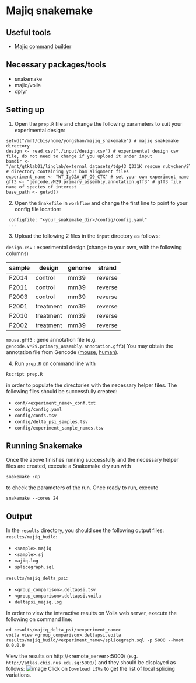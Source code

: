 # Majiq snakemake

## Useful tools
- [Majiq command builder](https://biociphers.bitbucket.io/majiq-docs-academic/commandbuilder.html)

## Necessary packages/tools
- snakemake
- majiq/voila
- dplyr

## Setting up
1. Open the `prep.R` file and change the following parameters to suit your experimental design:
```
setwd("/mnt/cbis/home/yongshan/majiq_snakemake") # majiq snakemake directory
design <- read.csv("./input/design.csv") # experimental design csv file, do not need to change if you upload it under input
bamdir <- "/mnt/gtklab01/linglab/external_datasets/tdp43_Q331K_rescue_rubychen/STAR" # directory containing your bam alignment files
experiment_name <- "WT_IgG2A_WT_O9_CTX" # set your own experiment name
gff3 <- "gencode.vM29.primary_assembly.annotation.gff3" # gff3 file name of species of interest
base_path <- getwd()
```

2. Open the `Snakefile` in `workflow` and change the first line to point to your config file location:
```
 configfile: "<your_snakemake_dir>/config/config.yaml"
 ...
 ```

3. Upload the following 2 files in the `input` directory as follows:

`design.csv` : experimental design (change to your own, with the following columns)

| sample | design    | genome | strand  |
| ------ | ------    | ------ | ------  |
| F2014	 | control	 | mm39	  | reverse |
| F2011	 | control	 | mm39	  | reverse |
| F2003	 | control	 | mm39	  | reverse |
| F2001	 | treatment | mm39	  | reverse |
| F2010	 | treatment | mm39	  | reverse |
| F2002	 | treatment | mm39	  | reverse |

`mouse.gff3` : gene annotation file (e.g. `gencode.vM29.primary_assembly.annotation.gff3`) You may obtain the annotation file from Gencode ([mouse](https://www.gencodegenes.org/mouse/), [human](https://www.gencodegenes.org/human/)).

4. Run `prep.R` on command line with
```
Rscript prep.R
```
in order to populate the directories with the necessary helper files. The following files should be successfully created:
- `conf/<experiment_name>_conf.txt`
- `config/config.yaml`
- `config/confs.tsv`
- `config/delta_psi_samples.tsv`
- `config/experiment_sample_names.tsv`


## Running Snakemake

Once the above finishes running successfully and the necessary helper files are created, execute a Snakemake dry run with
```
snakemake -np
```
to check the parameters of the run. Once ready to run, execute
```
snakemake --cores 24
```

## Output

In the `results` directory, you should see the following output files:
`results/majiq_build`:
- `<sample>.majiq`
- `<sample>.sj`
- `majiq.log`
- `splicegraph.sql`

`results/majiq_delta_psi`:
- `<group_comparison>.deltapsi.tsv`
- `<group_comparison>.deltapsi.voila`
- `deltapsi_majiq.log`

In order to view the interactive results on Voila web server, execute the following on command line:
```
cd results/majiq_delta_psi/<experiment_name>
voila view <group_comparison>.deltapsi.voila results/majiq_build/<experiment_name>/splicegraph.sql -p 5000 --host 0.0.0.0
```
View the results on http://<remote_server>:5000/ (e.g. `http://atlas.cbis.nus.edu.sg:5000/`) and they should be displayed as follows:
![image](https://github.com/ys-lim/SpliCeAT/assets/68455070/83af4e97-5fd7-440b-9f33-28bd2fecc5a2)
Click on `Download LSVs` to get the list of local splicing variations. 
